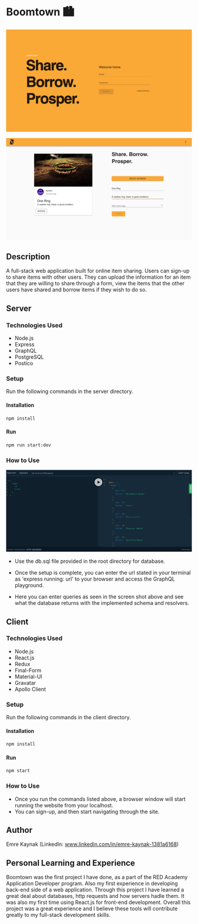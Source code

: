 # Boomtown 🏙

![Boomtown](./screenshots/screenshot-2.png)

![Share Item form](./screenshots/screenshot-3.png)

## Description

A full-stack web application built for online item sharing. Users can sign-up to share items with other users. They can upload the information for an item that they are willing to share through a form, view the items that the other users have shared and borrow items if they wish to do so.

## Server

### Technologies Used

- Node.js
- Express
- GraphQL
- PostgreSQL
- Postico

### Setup

Run the following commands in the server directory.

#### Installation

```bash
npm install
```

#### Run

```bash
npm run start:dev
```

### How to Use

![Graphql Playground](./screenshots/screenshot-1.png)

- Use the db.sql file provided in the root directory for database.

- Once the setup is complete, you can enter the url stated in your terminal as 'express running: url' to your browser and access the GraphQL playground.

- Here you can enter queries as seen in the screen shot above and see what the database returns with the implemented schema and resolvers.

## Client

### Technologies Used

- Node.js
- React.js
- Redux
- Final-Form
- Material-UI
- Gravatar
- Apollo Client

### Setup

Run the following commands in the client directory.

#### Installation

```bash
npm install
```

#### Run

```bash
npm start
```

### How to Use

- Once you run the commands listed above, a browser window will start running the website from your localhost.
- You can sign-up, and then start navigating through the site.

## Author

Emre Kaynak (LinkedIn: www.linkedin.com/in/emre-kaynak-1381a6168)

## Personal Learning and Experience

Boomtown was the first project I have done, as a part of the RED Academy Application Developer program. Also my first experience in developing back-end side of a web application. Through this project I have learned a great deal about databases, http requests and how servers hadle them. It was also my first time using React.js for front-end development. Overall this project was a great experience and I believe these tools will contribute greatly to my full-stack development skills.
